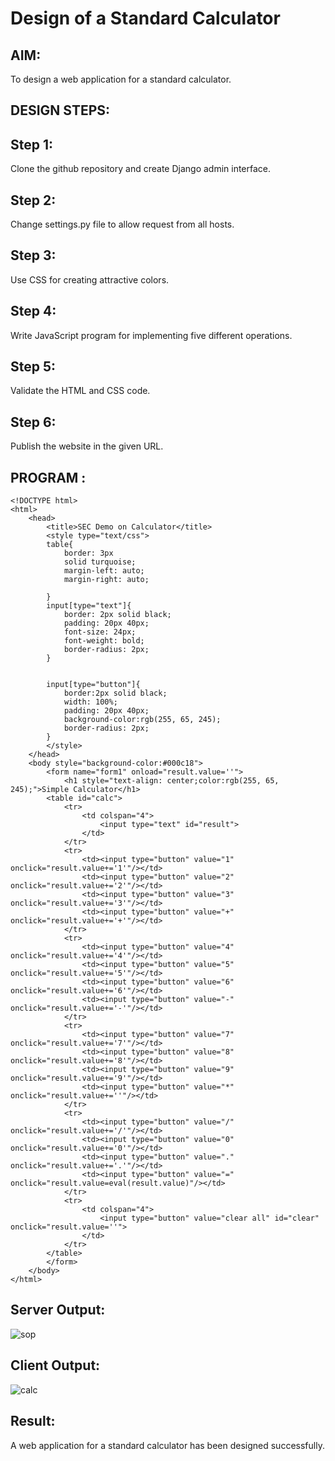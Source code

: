 # Design of a Standard Calculator
## AIM:
To design a web application for a standard calculator.

## DESIGN STEPS:
## Step 1:
Clone the github repository and create Django admin interface.

## Step 2:
Change settings.py file to allow request from all hosts.

## Step 3:
Use CSS for creating attractive colors.

## Step 4:
Write JavaScript program for implementing five different operations.

## Step 5:
Validate the HTML and CSS code.

## Step 6:
Publish the website in the given URL.

## PROGRAM :
``` 
<!DOCTYPE html>
<html>
    <head>
        <title>SEC Demo on Calculator</title>
        <style type="text/css">
        table{
            border: 3px 
            solid turquoise;
            margin-left: auto;
            margin-right: auto;
            
        }
        input[type="text"]{
            border: 2px solid black;
            padding: 20px 40px;
            font-size: 24px;
            font-weight: bold;
            border-radius: 2px;
        }


        input[type="button"]{
            border:2px solid black;
            width: 100%;
            padding: 20px 40px;
            background-color:rgb(255, 65, 245);
            border-radius: 2px;
        }
        </style>
    </head>
    <body style="background-color:#000c18">
        <form name="form1" onload="result.value=''">
            <h1 style="text-align: center;color:rgb(255, 65, 245);">Simple Calculator</h1>
        <table id="calc">
            <tr>
                <td colspan="4">
                    <input type="text" id="result">
                </td>
            </tr>
            <tr>
                <td><input type="button" value="1" onclick="result.value+='1'"/></td>
                <td><input type="button" value="2" onclick="result.value+='2'"/></td>
                <td><input type="button" value="3" onclick="result.value+='3'"/></td>
                <td><input type="button" value="+" onclick="result.value+='+'"/></td>
            </tr>
            <tr>
                <td><input type="button" value="4" onclick="result.value+='4'"/></td>
                <td><input type="button" value="5" onclick="result.value+='5'"/></td>
                <td><input type="button" value="6" onclick="result.value+='6'"/></td>
                <td><input type="button" value="-" onclick="result.value+='-'"/></td>
            </tr>
            <tr>
                <td><input type="button" value="7" onclick="result.value+='7'"/></td>
                <td><input type="button" value="8" onclick="result.value+='8'"/></td>
                <td><input type="button" value="9" onclick="result.value+='9'"/></td>
                <td><input type="button" value="*" onclick="result.value+=''"/></td>
            </tr>
            <tr>
                <td><input type="button" value="/" onclick="result.value+='/'"/></td>
                <td><input type="button" value="0" onclick="result.value+='0'"/></td>
                <td><input type="button" value="." onclick="result.value+='.'"/></td>
                <td><input type="button" value="=" onclick="result.value=eval(result.value)"/></td>
            </tr>
            <tr>
                <td colspan="4">
                    <input type="button" value="clear all" id="clear" onclick="result.value=''">
                </td>
            </tr>
        </table>
        </form>
    </body>
</html>
```
## Server Output:
![sop](https://github.com/JAYAVARTHAN-P/calc/assets/121369281/3469c076-1340-4f31-b974-85e0ab20e07f)


## Client Output:

![calc](https://github.com/JAYAVARTHAN-P/calc/assets/121369281/8b541e12-54fe-4e42-9834-5a0899f42a5b)


## Result:
A web application for a standard calculator has been designed successfully.

